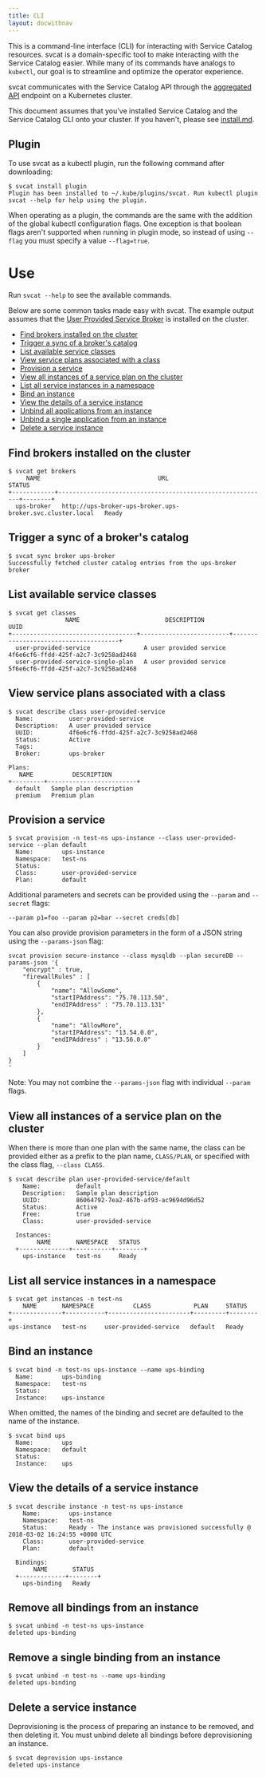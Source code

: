 ```yaml
---
title: CLI
layout: docwithnav
---
```


This is a command-line interface (CLI) for interacting with Service Catalog
resources. svcat is a domain-specific tool to make interacting with the Service Catalog easier.
While many of its commands have analogs to `kubectl`, our goal is to streamline and optimize
the operator experience.

svcat communicates with the Service Catalog API through the [aggregated API][agg-api] endpoint on a
Kubernetes cluster.

[agg-api]: https://kubernetes.io/docs/concepts/api-extension/apiserver-aggregation/

This document assumes that you've installed Service Catalog and the Service Catalog CLI
onto your cluster. If you haven't, please see [install.md](install.md).

## Plugin
To use svcat as a kubectl plugin, run the following command after downloading:

```console
$ svcat install plugin
Plugin has been installed to ~/.kube/plugins/svcat. Run kubectl plugin svcat --help for help using the plugin.
```

When operating as a plugin, the commands are the same with the addition of the global
kubectl configuration flags. One exception is that boolean flags aren't supported
when running in plugin mode, so instead of using `--flag` you must specify a value `--flag=true`.


# Use

Run `svcat --help` to see the available commands.

Below are some common tasks made easy with svcat. The example output assumes that the
[User Provided Service Broker](../charts/ups-broker) is installed on the cluster.

* [Find brokers installed on the cluster](#find-brokers-installed-on-the-cluster)
* [Trigger a sync of a broker's catalog](#trigger-a-sync-of-a-brokers-catalog)
* [List available service classes](#list-available-service-classes)
* [View service plans associated with a class](#view-service-plans-associated-with-a-class)
* [Provision a service](#provision-a-service)
* [View all instances of a service plan on the cluster](#view-all-instances-of-a-service-plan-on-the-cluster)
* [List all service instances in a namespace](#list-all-service-instances-in-a-namespace)
* [Bind an instance](#bind-an-instance)
* [View the details of a service instance](#view-the-details-of-a-service-instance)
* [Unbind all applications from an instance](#remove-all-bindings-from-an-instance)
* [Unbind a single application from an instance](#remove-a-single-binding-from-an-instance)
* [Delete a service instance](#remove-a-single-binding-from-an-instance)

## Find brokers installed on the cluster

```console
$ svcat get brokers
     NAME                                 URL                              STATUS
+------------+-----------------------------------------------------------+--------+
  ups-broker   http://ups-broker-ups-broker.ups-broker.svc.cluster.local   Ready
```

## Trigger a sync of a broker's catalog

```console
$ svcat sync broker ups-broker
Successfully fetched cluster catalog entries from the ups-broker broker
```

## List available service classes

```console
$ svcat get classes
                NAME                        DESCRIPTION                         UUID
+-----------------------------------+-------------------------+--------------------------------------+
  user-provided-service               A user provided service   4f6e6cf6-ffdd-425f-a2c7-3c9258ad2468
  user-provided-service-single-plan   A user provided service   5f6e6cf6-ffdd-425f-a2c7-3c9258ad2468
```

## View service plans associated with a class

```console
$ svcat describe class user-provided-service
  Name:          user-provided-service
  Description:   A user provided service
  UUID:          4f6e6cf6-ffdd-425f-a2c7-3c9258ad2468
  Status:        Active
  Tags:
  Broker:        ups-broker

Plans:
   NAME           DESCRIPTION
+---------+-------------------------+
  default   Sample plan description
  premium   Premium plan
```

## Provision a service

```console
$ svcat provision -n test-ns ups-instance --class user-provided-service --plan default
  Name:        ups-instance
  Namespace:   test-ns
  Status:
  Class:       user-provided-service
  Plan:        default
```

Additional parameters and secrets can be provided using the `--param` and `--secret` flags:

```
--param p1=foo --param p2=bar --secret creds[db]
```

You can also provide provision parameters in the form of a JSON string using the `--params-json` flag:

```
svcat provision secure-instance --class mysqldb --plan secureDB --params-json '{
    "encrypt" : true,
    "firewallRules" : [
        {
            "name": "AllowSome",
            "startIPAddress": "75.70.113.50",
            "endIPAddress" : "75.70.113.131"
        },
        {
            "name": "AllowMore",
            "startIPAddress": "13.54.0.0",
            "endIPAddress" : "13.56.0.0"
        }
    ]
}
'
```

Note: You may not combine the `--params-json` flag with individual `--param` flags.

## View all instances of a service plan on the cluster
When there is more than one plan with the same name, the class can be provided either as a prefix to the plan name,
`CLASS/PLAN`, or specified with the class flag, `--class CLASS`.

```console
$ svcat describe plan user-provided-service/default
    Name:          default
    Description:   Sample plan description
    UUID:          86064792-7ea2-467b-af93-ac9694d96d52
    Status:        Active
    Free:          true
    Class:         user-provided-service

  Instances:
        NAME       NAMESPACE   STATUS
  +--------------+-----------+--------+
    ups-instance   test-ns     Ready
```

## List all service instances in a namespace

```console
$ svcat get instances -n test-ns
    NAME       NAMESPACE           CLASS            PLAN     STATUS
+--------------+-----------+-----------------------+---------+--------+
ups-instance   test-ns     user-provided-service   default   Ready
```

## Bind an instance

```console
$ svcat bind -n test-ns ups-instance --name ups-binding
  Name:        ups-binding
  Namespace:   test-ns
  Status:
  Instance:    ups-instance
```

When omitted, the names of the binding and secret are defaulted to the name of the instance.

```console
$ svcat bind ups
  Name:        ups
  Namespace:   default
  Status:
  Instance:    ups
```

## View the details of a service instance

```console
$ svcat describe instance -n test-ns ups-instance
    Name:        ups-instance
    Namespace:   test-ns
    Status:      Ready - The instance was provisioned successfully @ 2018-03-02 16:24:55 +0000 UTC
    Class:       user-provided-service
    Plan:        default

  Bindings:
       NAME       STATUS
  +-------------+--------+
    ups-binding   Ready
```

## Remove all bindings from an instance

```console
$ svcat unbind -n test-ns ups-instance
deleted ups-binding
```

## Remove a single binding from an instance

```console
$ svcat unbind -n test-ns --name ups-binding
deleted ups-binding
```

## Delete a service instance

Deprovisioning is the process of preparing an instance to be removed, and then deleting it.
You must unbind delete all bindings before deprovisioning an instance.

```console
$ svcat deprovision ups-instance
deleted ups-instance
```
